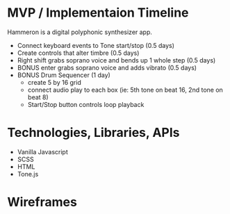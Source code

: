 


# MVP / Implementaion Timeline
Hammeron is a digital polyphonic synthesizer app. 
 * Connect keyboard events to Tone start/stop (0.5 days)
 * Create controls that alter timbre (0.5 days)
 * Right shift grabs soprano voice and bends up 1 whole step (0.5 days)
 * BONUS enter grabs soprano voice and adds vibrato (0.5 days)
 * BONUS Drum Sequencer (1 day)
    * create 5 by 16 grid 
    * connect audio play to each box (ie: 5th tone on beat 16, 2nd tone on beat 8)
    * Start/Stop button controls loop playback


# Technologies, Libraries, APIs
* Vanilla Javascript
* SCSS
* HTML
* Tone.js

# Wireframes


